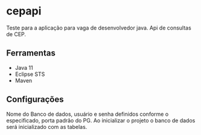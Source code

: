 # cepapi

Teste para a aplicação para vaga de desenvolvedor java.
Api de consultas de CEP.

## Ferramentas
- Java 11
- Eclipse STS
- Maven

## Configurações
Nome do Banco de dados, usuário e senha definidos conforme o especificado, porta padrão do PG.
Ao inicializar o projeto o banco de dados será inicializado com as tabelas.
